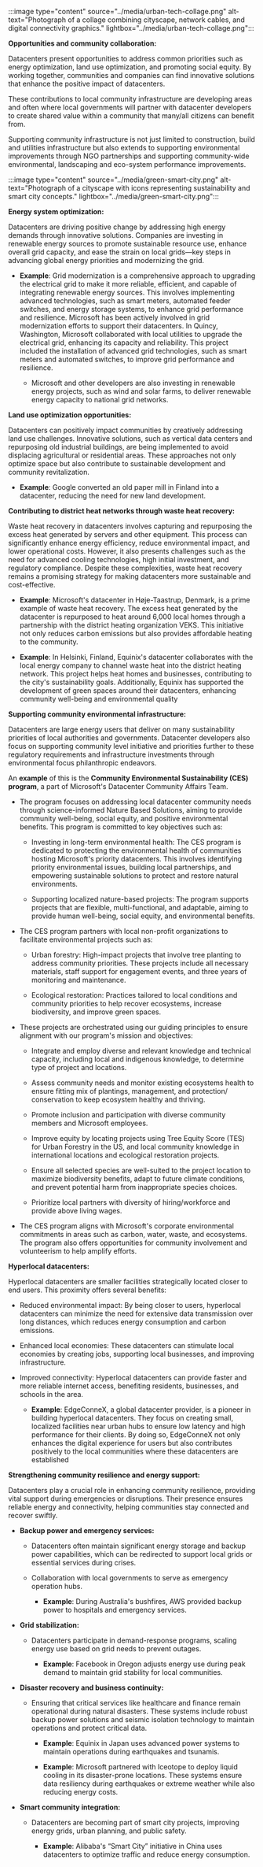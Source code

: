 :::image type="content" source="../media/urban-tech-collage.png" alt-text="Photograph of a collage combining cityscape, network cables, and digital connectivity graphics." lightbox="../media/urban-tech-collage.png":::

**Opportunities and community collaboration:**

Datacenters present opportunities to address common priorities such as energy optimization, land use optimization, and promoting social equity. By working together, communities and companies can find innovative solutions that enhance the positive impact of datacenters. 

These contributions to local community infrastructure are developing areas and often where local governments will partner with datacenter developers to create shared value within a community that many/all citizens can benefit from.

Supporting community infrastructure is not just limited to construction, build and utilities infrastructure but also extends to supporting environmental improvements through NGO partnerships and supporting community-wide environmental, landscaping and eco-system performance improvements.

:::image type="content" source="../media/green-smart-city.png" alt-text="Photograph of a cityscape with icons representing sustainability and smart city concepts." lightbox="../media/green-smart-city.png":::

**Energy system optimization:** 

Datacenters are driving positive change by addressing high energy demands through innovative solutions. Companies are investing in renewable energy sources to promote sustainable resource use, enhance overall grid capacity, and ease the strain on local grids—key steps in advancing global energy priorities and modernizing the grid. 

- **Example**: Grid modernization is a comprehensive approach to upgrading the electrical grid to make it more reliable, efficient, and capable of integrating renewable energy sources. This involves implementing advanced technologies, such as smart meters, automated feeder switches, and energy storage systems, to enhance grid performance and resilience. Microsoft has been actively involved in grid modernization efforts to support their datacenters. In Quincy, Washington, Microsoft collaborated with local utilities to upgrade the electrical grid, enhancing its capacity and reliability. This project included the installation of advanced grid technologies, such as smart meters and automated switches, to improve grid performance and resilience. 

  - Microsoft and other developers are also investing in renewable energy projects, such as wind and solar farms, to deliver renewable energy capacity to national grid networks.

**Land use optimization opportunities:** 

Datacenters can positively impact communities by creatively addressing land use challenges. Innovative solutions, such as vertical data centers and repurposing old industrial buildings, are being implemented to avoid displacing agricultural or residential areas. These approaches not only optimize space but also contribute to sustainable development and community revitalization. 

- **Example**: Google converted an old paper mill in Finland into a datacenter, reducing the need for new land development.

**Contributing to district heat networks through waste heat recovery:** 

Waste heat recovery in datacenters involves capturing and repurposing the excess heat generated by servers and other equipment. This process can significantly enhance energy efficiency, reduce environmental impact, and lower operational costs. However, it also presents challenges such as the need for advanced cooling technologies, high initial investment, and regulatory compliance. Despite these complexities, waste heat recovery remains a promising strategy for making datacenters more sustainable and cost-effective. 

- **Example**: Microsoft's datacenter in Høje-Taastrup, Denmark, is a prime example of waste heat recovery. The excess heat generated by the datacenter is repurposed to heat around 6,000 local homes through a partnership with the district heating organization VEKS. This initiative not only reduces carbon emissions but also provides affordable heating to the community. 

- **Example**: In Helsinki, Finland, Equinix's datacenter collaborates with the local energy company to channel waste heat into the district heating network. This project helps heat homes and businesses, contributing to the city's sustainability goals. Additionally, Equinix has supported the development of green spaces around their datacenters, enhancing community well-being and environmental quality

**Supporting community environmental infrastructure:**

Datacenters are large energy users that deliver on many sustainability priorities of local authorities and governments. Datacenter developers also focus on supporting community level initiative and priorities further to these regulatory requirements and infrastructure investments through environmental focus philanthropic endeavors. 

An **example** of this is the **Community Environmental Sustainability (CES) program**, a part of Microsoft's Datacenter Community Affairs Team.

- The program focuses on addressing local datacenter community needs through science-informed Nature Based Solutions, aiming to provide community well-being, social equity, and positive environmental benefits. This program is committed to key objectives such as:

  - Investing in long-term environmental health: The CES program is dedicated to protecting the environmental health of communities hosting Microsoft's priority datacenters. This involves identifying priority environmental issues, building local partnerships, and empowering sustainable solutions to protect and restore natural environments. 

  - Supporting localized nature-based projects: The program supports projects that are flexible, multi-functional, and adaptable, aiming to provide human well-being, social equity, and environmental benefits.

- The CES program partners with local non-profit organizations to facilitate environmental projects such as:

  - Urban forestry: High-impact projects that involve tree planting to address community priorities. These projects include all necessary materials, staff support for engagement events, and three years of monitoring and maintenance. 

  - Ecological restoration: Practices tailored to local conditions and community priorities to help recover ecosystems, increase biodiversity, and improve green spaces.

- These projects are orchestrated using our guiding principles to ensure alignment with our program's mission and objectives:

  - Integrate and employ diverse and relevant knowledge and technical capacity, including local and indigenous knowledge, to determine type of project and locations. 

  - Assess community needs and monitor existing ecosystems health to ensure fitting mix of plantings, management, and protection/ conservation to keep ecosystem healthy and thriving. 

  - Promote inclusion and participation with diverse community members and Microsoft employees. 

  - Improve equity by locating projects using Tree Equity Score (TES) for Urban Forestry in the US, and local community knowledge in international locations and ecological restoration projects. 

  - Ensure all selected species are well-suited to the project location to maximize biodiversity benefits, adapt to future climate conditions, and prevent potential harm from inappropriate species choices. 

  - Prioritize local partners with diversity of hiring/workforce and provide above living wages.

- The CES program aligns with Microsoft's corporate environmental commitments in areas such as carbon, water, waste, and ecosystems. The program also offers opportunities for community involvement and volunteerism to help amplify efforts.

**Hyperlocal datacenters:** 

Hyperlocal datacenters are smaller facilities strategically located closer to end users. This proximity offers several benefits:

- Reduced environmental impact: By being closer to users, hyperlocal datacenters can minimize the need for extensive data transmission over long distances, which reduces energy consumption and carbon emissions. 

- Enhanced local economies: These datacenters can stimulate local economies by creating jobs, supporting local businesses, and improving infrastructure. 

- Improved connectivity: Hyperlocal datacenters can provide faster and more reliable internet access, benefiting residents, businesses, and schools in the area. 

  - **Example**: EdgeConneX, a global datacenter provider, is a pioneer in building hyperlocal datacenters. They focus on creating small, localized facilities near urban hubs to ensure low latency and high performance for their clients. By doing so, EdgeConneX not only enhances the digital experience for users but also contributes positively to the local communities where these datacenters are established

**Strengthening community resilience and energy support:**

Datacenters play a crucial role in enhancing community resilience, providing vital support during emergencies or disruptions. Their presence ensures reliable energy and connectivity, helping communities stay connected and recover swiftly.

- **Backup power and emergency services:**

  - Datacenters often maintain significant energy storage and backup power capabilities, which can be redirected to support local grids or essential services during crises. 

  - Collaboration with local governments to serve as emergency operation hubs.

    - **Example**: During Australia's bushfires, AWS provided backup power to hospitals and emergency services.

- **Grid stabilization:**

  - Datacenters participate in demand-response programs, scaling energy use based on grid needs to prevent outages. 

    - **Example**: Facebook in Oregon adjusts energy use during peak demand to maintain grid stability for local communities.

- **Disaster recovery and business continuity:**

  - Ensuring that critical services like healthcare and finance remain operational during natural disasters. These systems include robust backup power solutions and seismic isolation technology to maintain operations and protect critical data.

    - **Example**: Equinix in Japan uses advanced power systems to maintain operations during earthquakes and tsunamis. 

    - **Example**: Microsoft partnered with Iceotope to deploy liquid cooling in its disaster-prone locations. These systems ensure data resiliency during earthquakes or extreme weather while also reducing energy costs.

- **Smart community integration:**

  - Datacenters are becoming part of smart city projects, improving energy grids, urban planning, and public safety. 

    - **Example**: Alibaba's “Smart City” initiative in China uses datacenters to optimize traffic and reduce energy consumption.